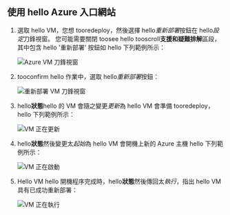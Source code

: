 ## <a name="use-hello-azure-portal"></a>使用 hello Azure 入口網站
1. 選取 hello VM，您想 tooredeploy，然後選擇 hello*重新部署*按鈕在 hello*設定*刀鋒視窗。 您可能需要關閉 toosee hello tooscroll**支援和疑難排解**區段，其中包含 hello '重新部署' 按鈕如 hello 下列範例所示：
   
    ![Azure VM 刀鋒視窗](./media/virtual-machines-common-redeploy-to-new-node/vmoverview.png)
2. tooconfirm hello 作業中，選取 hello*重新部署*按鈕：
   
    ![重新部署 VM 刀鋒視窗](./media/virtual-machines-common-redeploy-to-new-node/redeployvm.png)
3. hello**狀態**hello 的 VM 會隨之變更*更新*為 hello VM 會準備 tooredeploy，hello 下列範例所示：
   
    ![VM 正在更新](./media/virtual-machines-common-redeploy-to-new-node/vmupdating.png)
4. hello**狀態**然後變更太*起始*為 hello VM 會開機上新的 Azure 主機 hello 下列範例所示：
   
    ![VM 正在啟動](./media/virtual-machines-common-redeploy-to-new-node/vmstarting.png)
5. Hello VM hello 開機程序完成時，hello**狀態**然後傳回太*執行*，指出 hello VM 具有已成功重新部署：
   
    ![VM 正在執行](./media/virtual-machines-common-redeploy-to-new-node/vmrunning.png)

